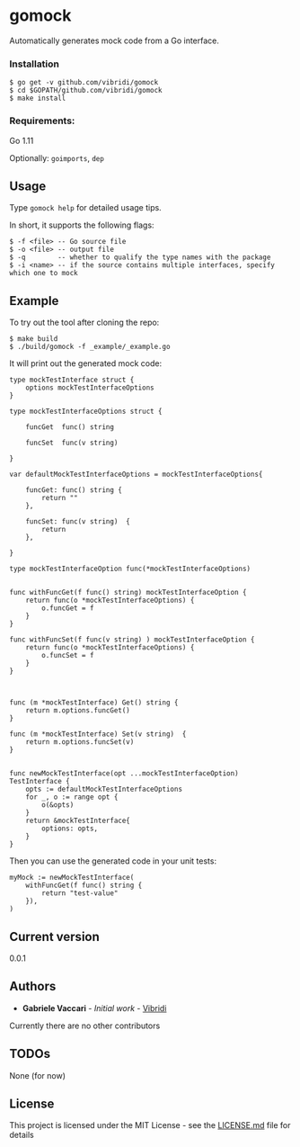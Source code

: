 # gomock

Automatically generates mock code from a Go interface.  


### Installation

    $ go get -v github.com/vibridi/gomock
    $ cd $GOPATH/github.com/vibridi/gomock
    $ make install

### Requirements:
   
Go 1.11

Optionally: `goimports`, `dep`


## Usage

Type `gomock help` for detailed usage tips.

In short, it supports the following flags:

    $ -f <file> -- Go source file 
    $ -o <file> -- output file
    $ -q        -- whether to qualify the type names with the package
    $ -i <name> -- if the source contains multiple interfaces, specify which one to mock
    
## Example

To try out the tool after cloning the repo:

    $ make build
    $ ./build/gomock -f _example/_example.go

It will print out the generated mock code:


```
type mockTestInterface struct {
	options mockTestInterfaceOptions
}

type mockTestInterfaceOptions struct {
	
	funcGet  func() string
	
	funcSet  func(v string) 
	
}

var defaultMockTestInterfaceOptions = mockTestInterfaceOptions{
	
	funcGet: func() string {
		return ""
	},
	
	funcSet: func(v string)  {
		return 
	},
	
}

type mockTestInterfaceOption func(*mockTestInterfaceOptions)


func withFuncGet(f func() string) mockTestInterfaceOption {
	return func(o *mockTestInterfaceOptions) {
		o.funcGet = f
	}
}

func withFuncSet(f func(v string) ) mockTestInterfaceOption {
	return func(o *mockTestInterfaceOptions) {
		o.funcSet = f
	}
}



func (m *mockTestInterface) Get() string {
	return m.options.funcGet()
}

func (m *mockTestInterface) Set(v string)  {
	return m.options.funcSet(v)
}


func newMockTestInterface(opt ...mockTestInterfaceOption) TestInterface {
	opts := defaultMockTestInterfaceOptions
	for _, o := range opt {
		o(&opts)
	}
	return &mockTestInterface{
		options: opts,
	}
}
```

Then you can use the generated code in your unit tests:

```
myMock := newMockTestInterface(
    withFuncGet(f func() string {
        return "test-value"
    }),
)

```

## Current version

0.0.1

## Authors

* **Gabriele Vaccari** - *Initial work* - [Vibridi](https://github.com/vibridi/)

Currently there are no other contributors

## TODOs

None (for now)

## License

This project is licensed under the MIT License - see the [LICENSE.md](LICENSE.md) file for details
